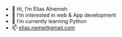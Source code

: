 - 👋 Hi, I’m Elias Alnemeh
- 👀 I’m interested in web & App development
- 🌱 I’m currently learning Python
- 📫 elias.neme@gmail.com

<!---
eliasneme/eliasneme is a ✨ special ✨ repository because its `README.md` (this file) appears on your GitHub profile.
You can click the Preview link to take a look at your changes.
--->
